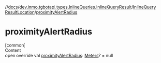 //[docs](../../../index.md)/[dev.inmo.tgbotapi.types.InlineQueries.InlineQueryResult](../index.md)/[InlineQueryResultLocation](index.md)/[proximityAlertRadius](proximity-alert-radius.md)



# proximityAlertRadius  
[common]  
Content  
open override val [proximityAlertRadius](proximity-alert-radius.md): [Meters](../../dev.inmo.tgbotapi.types/index.md#%5Bdev.inmo.tgbotapi.types%2FMeters%2F%2F%2FPointingToDeclaration%2F%5D%2FClasslikes%2F625018081)? = null  



